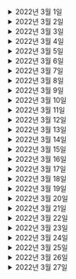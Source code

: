 

<details> <summary> 2022년 3월 1일 </summary>

## 회사 업무

## 개인 공부
- [개인플젝] order-and-gift-project
  - Order, Gift 프로젝트 
    - (User) 유저 도메인 정의
    - (User) 유저 생성 API 완성 
    - (User) 내정보 조회 API 완성
    - (User) 회원 탈퇴 API 완성
    - (User) 회원 재가입 API 완성 
- [DDD] 도메인 주도 설계란 무엇인가?
  - Chapter1) 도메인 주도 설계 복습 및 정리 (0% -> 100%)

</details>

<details> <summary> 2022년 3월 2일 </summary>

## 회사 업무
- 부릉 로지스틱스 오더 상태 이벤트 비동기 전달
  - 각 오더 상태 이벤트마다 다른 스펙으로 카프카에 전송하는 코드 작성
- 코드리뷰
  - ITSMCHG-6678 비마트 기사위치 알람 제거
  - ITSMCHG-6656 기사 출근시 고용보험 체크를 위한 앱버전 체크로직 제거
  - ITSMCHG-5889 배민1 callback agentlocation
- 메쉬톡데이
- DDD 스터디) 도메인 주도 설계란 무엇인가? - Chapter1

## 개인 공부
- [개인플젝] order-and-gift-project
  - Order, Gift 프로젝트 
    - (User) DB에 저장된 User를 활용하도록 리팩토링

</details>

<details> <summary> 2022년 3월 3일 </summary>

## 회사 업무
- 부릉 로지스틱스 오더 상태 이벤트 비동기 전달
  - 각 오더 상태 이벤트마다 다른 스펙으로 카프카에 전송하는 코드 작성
  - PR작성
  - local 테스트
  - dev1배포 및 테스트
- 코드리뷰
  - ITSMCHG-6716 기사 삭제 시 employmentStatus 업데이트

## 개인 공부
- [개인플젝] order-and-gift-project
  - Order, Gift 프로젝트 
    - (Admin) 어드민 생성 API
- [PS] python
  - dp 1문제 풀이

</details>

<details> <summary> 2022년 3월 4일 </summary>

## 회사 업무
- 부릉 로지스틱스 오더 상태 이벤트 비동기 전달
  - 테스트코드 작성
  - PR리뷰 반영

## 개인 공부
- [개인플젝] order-and-gift-project
  - Order, Gift 프로젝트 
    - (User, Admin) 유저, 어드민 생성시 혹은 조회시 검증한다. 

</details>

<details> <summary> 2022년 3월 5일 </summary>

## 회사 업무

## 개인 공부
- [개인플젝] order-and-gift-project
  - Order, Gift 프로젝트 
    - (User, Admin) 어드민용 다른 유저 정보 조회 API
    - (User, Admin) 어드민용 다른 유저 정보 삭제 API
    - (User, Admin) 어드민용 다른 유저 재가입 API

</details>

<details> <summary> 2022년 3월 6일 </summary>

## 회사 업무

## 개인 공부
- [개인플젝] order-and-gift-project
  - Order, Gift 프로젝트 
    - (Partner) Partner API에서 Auth활용 및 User 도메인과 연동

</details>

<details> <summary> 2022년 3월 7일 </summary>

## 회사 업무
- 부릉 로지스틱스 오더 상태 이벤트 비동기 전달
  - PR피드백 반영
- 위클리 미팅
- 코드리뷰
  - [ITSMCHG-6750] createorder refactoring

## 개인 공부

</details>

<details> <summary> 2022년 3월 8일 </summary>

## 회사 업무
- 부릉 로지스틱스 오더 상태 이벤트 비동기 전달
  - PR피드백 반영
  - dev1배포 및 테스트
- 코드리뷰
  - ITSMCHG-6722 고용보험 이력 업데이트 일자 버그 픽스
  - [ITSMCHG-6750] createorder refactoring
  - [ITSMCHG-6675] 도착지 변경 시 클라이언트에서 ClaimCode 를 선택할 수 있도록 수정

## 개인 공부
- [팀 프로젝트] CherryPick
  - JWT 설정
  - mysql DB 도커 세팅

</details>

<details> <summary> 2022년 3월 9일 </summary>

## 회사 업무

## 개인 공부
- [팀 프로젝트] CherryPick
  - (Auth) Login API 리팩토링
- [DDD] 도메인 지식 탐구를 위한 이벤트 스토밍
  - 강의 보고나서 정리
- [PS] python
  - greedy 1문제 풀이

</details>

<details> <summary> 2022년 3월 10일 </summary>

## 회사 업무
- "라스트마일 온보딩 - 라스트마일 소개" 미팅 참여
- 부릉 로지스틱스 오더 상태 이벤트 비동기 전달
  - PR피드백 반영 
- createOrder ~ cancelOrder 위키 재정리
- 코드리뷰
  -  ITSMCHG-6518-allow-without-uaa-token

## 개인 공부
- [DDD] 도메인 주도 설계란 무엇인가?
  - Chapter2) 2. 유비쿼터스 언어 (0% -> 100%)

</details>

<details> <summary> 2022년 3월 11일 </summary>

## 회사 업무
- createOrder~cancelOrder 위키 재정리
- 태우님 온보딩 
  - createOrder ~ cancelOrder 테스트
- DDD스터디 참여

## 개인 공부
- [개인플젝] order-and-gift-project
  - Order, Gift 프로젝트  
    - (Auth) 유효기간이 만료된 jwt토큰으로 전달된 경우 500에러가 아닌 401에러를 반환한다. - 조사

</details>

<details> <summary> 2022년 3월 12일 </summary>

## 회사 업무

## 개인 공부
- [Kotlin] 새차원의 코틀린 
  - 전체 복습

</details>

<details> <summary> 2022년 3월 13일 </summary>

## 회사 업무

## 개인 공부
- [팀 프로젝트] CherryPick
  - API 설계 회의 - 화면에서 필요한 데이터 협의, json 데이터 형식 협의 (백엔드 + 프론트엔드)

</details>

<details> <summary> 2022년 3월 14일 </summary>

## 회사 업무

## 개인 공부
- [DDD] 도메인 주도 설계란 무엇인가?
  - Chapter3) 3. 모델 주도 설계 복습 (0% -> 20%)

</details>

<details> <summary> 2022년 3월 15일 </summary>

## 회사 업무

## 개인 공부
- [PS] python
  - 구현문제 5문제 풀이

</details>

<details> <summary> 2022년 3월 16일 </summary>

## 회사 업무
- 부릉 로지스틱스 오더 상태 이벤트 비동기 전달
  - PR피드백 반영
- DDD스터디 - 용어집 만들어보기 참여

## 개인 공부

</details>

<details> <summary> 2022년 3월 17일 </summary>

## 회사 업무
- 태우님 createOrder ~ deliverOrder 온보딩 help
- 라스트마일 한방 회의

## 개인 공부

</details>

<details> <summary> 2022년 3월 18일 </summary>

## 회사 업무
- 코드리뷰
  - ITSMCHG-5875 cancelOrder OptimisticLock에러 발생시 응답 변경
  - ITSMCHG-6832 기사 강제 퇴근 API
  - ITSMCHG-5877 선불 오더를 기사의 미납금액 및 M캐시 잔액에 상관없이 기사가 직접 잡을 수 있게 한다.
  - ITSMCHG-6713 오더 할증 내역 조회

## 개인 공부

</details>

<details> <summary> 2022년 3월 19일 </summary>

## 회사 업무

## 개인 공부
- [팀 프로젝트] CherryPick
  - API 설계 회의 - uri, method 회의 (백엔드 + 프론트엔드)

</details>

<details> <summary> 2022년 3월 20일 </summary>

## 회사 업무

## 개인 공부
- [PS] python 
  - DFS&BFS 1문제 풀이

</details>

<details> <summary> 2022년 3월 21일 </summary>

## 회사 업무
- 다지점 관제 - 요구사항 검토
- 코드리뷰
  - ITSMCHG-6805 고용보험 일차감 실패건 모아서 재시도
  - [ITSMCHG-6750] createorder refactoring
  - [ITSMCHG-6674] 상점 최대 배송거리 조회 기능 추가
  - ITSMCHG-5599 보험 개인 정보 파기 크론

## 개인 공부

</details>

<details> <summary> 2022년 3월 22일 </summary>

## 회사 업무
- 다지점 관제
  - 요구사항 검토
  - 기획서 문의 미팅

## 개인 공부
- [팀 프로젝트] CherryPick
  - 리프레시 토큰을 이용한 로그인 및 토큰 재발행 API 완성


</details>

<details> <summary> 2022년 3월 23일 </summary>

## 회사 업무
- 다지점 관제
  - 다지점관제 담당자 / 일정산정 미팅
  - 간단히 erd작성
- 라스트마일 개발 토크 참석

## 개인 공부
- [개인플젝] order-and-gift-project
  - (Partner) Order 서비스 - partnerName 대신 User도메인의 name활용

</details>

<details> <summary> 2022년 3월 24일 </summary>

## 회사 업무
- 다지점 관제
  - erd 검토 및 위키 정리
  - 유스케이스 정리

## 개인 공부
- [PS] python
  - DFS&BFS 1문제 풀이

</details>

<details> <summary> 2022년 3월 25일 </summary>

## 회사 업무
- 다지점 관제
  - 윈도우에 VPN 설치 & 부릉 POS 설치
  - 유스케이스, erd 재검토
- DDD스터디 - 용어사전 작성

## 개인 공부
- [팀 프로젝트] CherryPick
  - 디자인 회의
  - 프론트&백엔드 회의 - JWT 토큰 & 소셜 로그인 통신 방식 협의 (Refresh Token 활용) 

</details>

<details> <summary> 2022년 3월 26일 </summary>

## 회사 업무

## 개인 공부
- [개인플젝] order-and-gift-project
  - (Item) Order 서비스 -> Auth 활용
  - (Order) Order 서비스 -> Auth 활용

</details>

<details> <summary> 2022년 3월 27일 </summary>

## 회사 업무

## 개인 공부
- [개인플젝] order-and-gift-project
  - Order & Gift 서비스
    - (Auth) 403 error 핸들링
    - (Auth) 기본 jwt토큰 대신 리프래시 토큰 방식으로 변경한다
    - (Auth) 리프래시 토큰으로 액세스토큰을 재발급하는 API를 만든다
    - (Common) ErrorCode로 에러 처리하는 것으로 변경한다. 

</details>